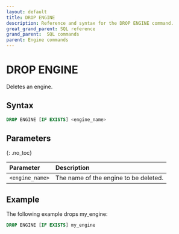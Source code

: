 ```yaml
---
layout: default
title: DROP ENGINE
description: Reference and syntax for the DROP ENGINE command.
great_grand_parent: SQL reference
grand_parent:  SQL commands
parent: Engine commands
---
```


# DROP ENGINE
Deletes an engine.

## Syntax

```sql
DROP ENGINE [IF EXISTS] <engine_name>
```
## Parameters 
{: .no_toc}   

| Parameter       | Description                           |
| :--------------- | :------------------------------------- |
| `<engine_name>` | The name of the engine to be deleted. |

## Example
The following example drops my_engine:

```sql
DROP ENGINE [IF EXISTS] my_engine
```
